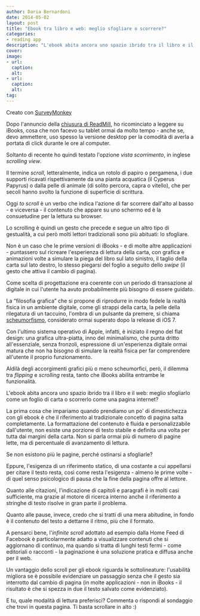 ```yaml
---
author: Daria Bernardoni
date: 2014-05-02
layout: post
title: "Ebook tra libro e web: meglio sfogliare o scorrere?"
categories:
- reading app
description: "L'ebook abita ancora uno spazio ibrido tra il libro e il web: meglio sfogliarlo come un foglio di carta o scorrerlo come una pagina internet?"
cover: 
image: 
- url:
  caption:
  alt:
- url:
  caption:
  alt:
tag:
---
```

<div id="surveyMonkeyInfo"><div><script src="https://www.surveymonkey.com/jsEmbed.aspx?sm=eL7VOi62CqNxqLL4VEBQeA_3d_3d"> </script></div>Creato con <a href="https://www.surveymonkey.com">SurveyMonkey</a></div>

Dopo l'annuncio della [chiusura di ReadMill](http://40k.it/blog/2014/03/31/goodbye-readmill/), ho ricominciato a leggere su iBooks, cosa che non facevo su tablet ormai da molto tempo - anche se, devo ammettere, uso spesso la versione desktop per la comodità di averla  a portata di click durante le ore al computer. 

Soltanto di recente ho quindi testato l'opzione <em>vista scorrimento</em>, in inglese <em>scrolling view</em>.

Il termine <em>scroll</em>, letteralmente, indica un rotolo di papiro o pergamena, i due supporti ricavati rispettivamente da una pianta acquatica (il Cyperus Papyrus) o dalla  pelle di animale (di solito percora, capra o vitello), che per secoli hanno svolto la funzione di superficie di scrittura.

Oggi <em>to scroll</em> è un verbo che indica l'azione di far scorrere dall'alto al basso - e viceversa - il contenuto che appare su uno schermo ed è la consuetudine per la lettura su browser. 

Lo scrolling è quindi un gesto che precede e segue un altro tipo di gestualità, a cui però molti lettori tradizionali sono più abituati: lo sfogliare. 

Non è un caso che le prime versioni di iBooks - e di molte altre applicazioni - puntassero sul ricreare l'esperienza di lettura della carta, con grafica e animazioni volte a simulare la piega del libro sul lato sinistro, il taglio della carta sul lato destro, lo stesso piegarsi del foglio a seguito dello <em>swipe</em> (il gesto che attiva il cambio di pagina). 

Come scelta di progettazione era coerente con un periodo di transazione al digitale in cui l'utente ha avuto probabilmente più bisogno di essere guidato. 

La “filosofia grafica” che si propone di riprodurre in modo fedele la realtà fisica in un ambiente digitale, come gli strappi della carta, la pelle della rilegatura di un taccuino, l'ombra di un pulsante da premere, si chiama [scheumorfismo](http://www.bookrepublic.it/blog/2014/01/15/scheumorfismo-vs-flat-design-colpo-docchio/), considerato ormai superato dopo la release di iOS 7.

Con l'ultimo sistema operativo di Apple, infatti, è iniziato il regno del flat design: una grafica ultra-piatta, inno del minimalismo, che punta dritto all'essenziale, senza fronzoli, espressione di un'esperienza digitale ormai matura che non ha bisogno di simulare la realtà fisica per far comprendere all'utente il proprio funzionamento.

Aldilà degli accorgimenti grafici più o meno scheumorfici, però, il dilemma tra <em>flipping</em> e <em>scrolling</em> resta, tanto che iBooks abilita entrambe le funzionalità. 
  
L'ebook abita ancora uno spazio ibrido tra il libro e il web: meglio sfogliarlo come un foglio di carta o scorrerlo come una pagina internet?

La prima cosa che impariamo quando prendiamo un po' di dimestichezza con gli ebook è che il riferimento al  tradizionale concetto di pagina salta completamente. 
La formattazione del contenuto è fluida e personalizzabile dall'utente, non esiste una porzione di testo stabile e definita una volta per tutta dai margini della carta. Non si parla ormai più di numero di pagine lette, ma di percentuale di avanzamento di lettura.

Se non esistono più le pagine, perché ostinarsi a sfogliarle? 

Eppure, l'esigenza di un riferimento statico, di una costante a cui appellarsi per citare il testo resta, così come resta l'esigenza - almeno le prime volte - di quel senso psicologico di pausa che la fine della pagina offre al lettore. 

Quanto alle citazioni, l'indicazione di capitoli e paragrafi è in molti casi sufficiente, ma grazie al motore di ricerca interno anche il riferimento a stringhe di testo risolve in gran parte il problema. 

Quanto alle pause, invece, credo che si tratti di una mera abitudine, in fondo è il contenuto del testo a dettarne il ritmo, più che il formato. 

A pensarci bene, l'<em>infinite scroll</em> adottato ad esempio dalla Home Feed di Facebook è particolarmente adatto a visualizzare contenuti che si aggiornano di continuo, ma quando si tratta di lunghi testi fermi - come editoriali o racconti - la paginazione è una soluzione pratica e diffusa anche per il web.

Un vantaggio dello scroll per gli ebook riguarda le sottolineature: l'usabilità migliora se è possibile evidenziare un passaggio senza che il gesto sia interrotto dal cambio di pagina (in molte applicazioni - non in iBooks - il risultato è che si spezza in due il testo salvato come evidenziato).

E tu, quale modalità di lettura preferisci? Commenta o rispondi al sondaggio che trovi in questa pagina. Ti basta scrollare in alto :)



